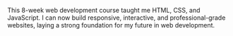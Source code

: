 This 8-week web development course taught me HTML, CSS, and JavaScript.
I can now build responsive, interactive, and professional-grade websites, laying a strong foundation for my future in web development.